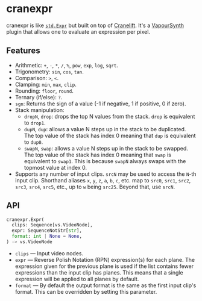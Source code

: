 # cranexpr

cranexpr is like [`std.Expr`](https://www.vapoursynth.com/doc/functions/video/expr.html)
but built on top of [Cranelift](https://cranelift.dev/). It's a [VapourSynth](https://www.vapoursynth.com/)
plugin that allows one to evaluate an expression per pixel.

## Features

- Arithmetic: `+`, `-`, `*`, `/`, `%`, `pow`, `exp`, `log`, `sqrt`.
- Trigonometry: `sin`, `cos`, `tan`.
- Comparison: `>`, `<`.
- Clamping: `min`, `max`, `clip`.
- Rounding: `floor`, `round`.
- Ternary (if/else): `?`.
- `sgn`: Returns the sign of a value (-1 if negative, 1 if positive, 0 if zero).
- Stack manipulation:
  - `dropN`, `drop`: drops the top N values from the stack. `drop` is equivalent
    to `drop1`.
  - `dupN`, `dup`: allows a value N steps up in the stack to be duplicated. The
    top value of the stack has index 0 meaning that `dup` is equivalent to
    `dup0`.
  - `swapN`, `swap`: allows a value N steps up in the stack to be swapped. The
    top value of the stack has index 0 meaning that `swap` is equivalent to
    `swap1`. This is because `swapN` always swaps with the topmost value at
    index 0.
- Supports any number of input clips. `srcN` may be used to access the `N`-th
  input clip. Shorthand aliases `x`, `y`, `z`, `a`, `b`, `c`, etc. map to
  `src0`, `src1`, `src2`, `src3`, `src4`, `src5`, etc., up to `w` being `src25`.
  Beyond that, use `srcN`.

## API

```python
cranexpr.Expr(
  clips: Sequence[vs.VideoNode],
  expr: SequenceNotStr[str],
  format: int | None = None,
) -> vs.VideoNode
```

- `clips` — Input video nodes.
- `expr` — Reverse Polish Notation (RPN) expression(s) for each plane. The
  expression given for the previous plane is used if the list contains fewer
  expressions than the input clip has planes. This means that a single
  expression will be applied to all planes by default.
- `format` — By default the output format is the same as the first input clip's
  format. This can be overridden by setting this parameter.
